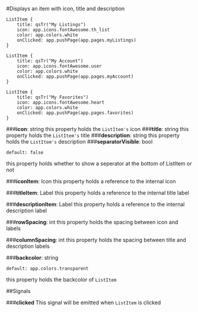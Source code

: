 #Displays an item with icon, title and description


    ListItem {
        title: qsTr("My Listings")
        icon: app.icons.fontAwesome.th_list
        color: app.colors.white
        onClicked: app.pushPage(app.pages.myListings)
    }
    
    ListItem {
        title: qsTr("My Account")
        icon: app.icons.fontAwesome.user
        color: app.colors.white
        onClicked: app.pushPage(app.pages.myAccount)
    }
    
    ListItem {
        title: qsTr("My Favorites")
        icon: app.icons.fontAwesome.heart
        color: app.colors.white
        onClicked: app.pushPage(app.pages.favorites)
    }

###**icon**: string
this property holds the `ListItem's` icon
###**title**: string
this property holds the `ListItem's` title
###**description**: string
this property holds the `ListItem's` description
###**separatorVisible**: bool

    default: false

this property holds whether to show a seperator at the bottom of ListItem or not

###**iconItem**: Icon
this property holds a reference to the internal icon

###**titleItem**: Label
this property holds a reference to the internal title label

###**descriptionItem**: Label
this property holds a reference to the internal description label

###**rowSpacing**: int
this property holds the spacing between icon and labels

###**columnSpacing**: int
this property holds the spacing between title and description labels

###**backcolor**: string

    default: app.colors.transparent

this property holds the backcolor of `ListItem`

##Signals

###**clicked**
This signal will be emitted when `ListItem` is clicked



